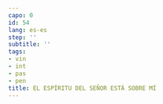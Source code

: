 ```yaml
---
capo: 0
id: 54
lang: es-es
step: ''
subtitle: ''
tags:
- vin
- int
- pas
- pen
title: EL ESPÍRITU DEL SEÑOR ESTÁ SOBRE MÍ
---
```

